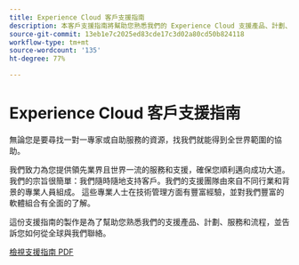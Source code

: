 ```yaml
---
title: Experience Cloud 客戶支援指南
description: 本客戶支援指南將幫助您熟悉我們的 Experience Cloud 支援產品、計劃、服務和流程，並告訴您如何從全球各地與我們聯絡。
source-git-commit: 13eb1e7c2025ed83cde17c3d02a80cd50b824118
workflow-type: tm+mt
source-wordcount: '135'
ht-degree: 77%

---
```


# Experience Cloud 客戶支援指南

無論您是要尋找一對一專家或自助服務的資源，找我們就能得到全世界範圍的協助。

我們致力為您提供領先業界且世界一流的服務和支援，確保您順利邁向成功大道。我們的宗旨很簡單：我們隨時隨地支持客戶。我們的支援團隊由來自不同行業和背景的專業人員組成。 這些專業人士在技術管理方面有豐富經驗，並對我們豐富的軟體組合有全面的了解。

這份支援指南的製作是為了幫助您熟悉我們的支援產品、計劃、服務和流程，並告訴您如何從全球與我們聯絡。

[檢視支援指南 PDF](assets/ExperienceCloudCustomerSupportGuide.pdf)
